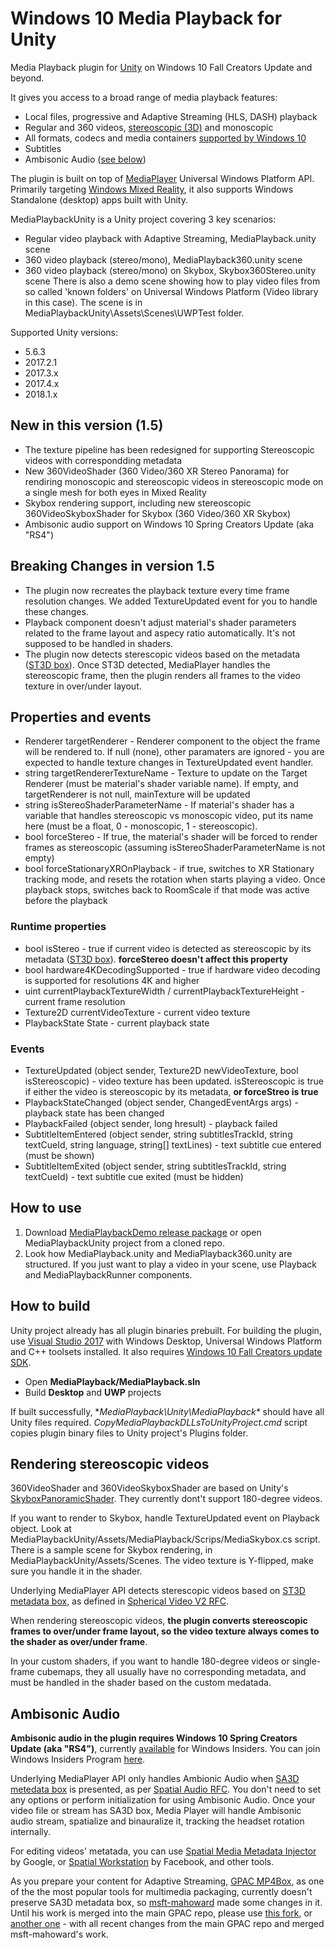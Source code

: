  # Windows 10 Media Playback for Unity

Media Playback plugin for [Unity](https://unity3d.com/) on Windows 10 Fall Creators Update and beyond. 

It gives you access to a broad range of media playback features: 
* Local files, progressive and Adaptive Streaming (HLS, DASH) playback 
* Regular and 360 videos, [stereoscopic (3D)](https://github.com/vladkol/MediaPlayback#rendering-stereoscopic-videos) and monoscopic   
* All formats, codecs and media containers [supported by Windows 10](https://docs.microsoft.com/en-us/windows/uwp/audio-video-camera/supported-codecs#video-codec--format-support) 
* Subtitles 
* Ambisonic Audio ([see below](https://github.com/vladkol/MediaPlayback/blob/master/README.md#ambisonic-audio))

The plugin is built on top of [MediaPlayer](https://docs.microsoft.com/en-us/windows/uwp/audio-video-camera/play-audio-and-video-with-mediaplayer) Universal Windows Platform API. 
Primarily targeting [Windows Mixed Reality](https://developer.microsoft.com/en-us/windows/mixed-reality/mixed_reality), it also supports Windows Standalone (desktop) apps built with Unity. 
  
MediaPlaybackUnity is a Unity project covering 3 key scenarios: 
* Regular video playback with Adaptive Streaming, MediaPlayback.unity scene  
* 360 video playback (stereo/mono), MediaPlayback360.unity scene
* 360 video playback (stereo/mono) on Skybox, Skybox360Stereo.unity scene 
There is also a demo scene showing how to play video files from so called 'known folders' on Universal Windows Platform (Video library in this case). The scene is in MediaPlaybackUnity\Assets\Scenes\UWPTest folder. 

Supported Unity versions: 
* 5.6.3 
* 2017.2.1
* 2017.3.x
* 2017.4.x
* 2018.1.x 

## New in this version (1.5) 
* The texture pipeline has been redesigned for supporting Stereoscopic videos with correspondding metadata 
* New 360VideoShader (360 Video/360 XR Stereo Panorama) for rendiring monoscopic and stereoscopic videos in stereoscopic mode on a single mesh for both eyes in Mixed Reality  
* Skybox rendering support, including new stereoscopic 360VideoSkyboxShader for Skybox (360 Video/360 XR Skybox)
* Ambisonic audio support on Windows 10 Spring Creators Update (aka "RS4") 

## Breaking Changes in version 1.5 
* The plugin now recreates the playback texture every time frame resolution changes. We added TextureUpdated event for you to handle these changes. 
* Playback component doesn't adjust material's shader parameters related to the frame layout and aspecy ratio automatically. It's not supposed to be handled in shaders. 
* The plugin now detects sterescopic videos based on the metadata ([ST3D box](https://github.com/google/spatial-media/blob/master/docs/spherical-video-v2-rfc.md)). Once ST3D detected, MediaPlayer handles the stereoscopic frame, then the plugin renders all frames to the video texture in over/under layout. 

## Properties and events 
* Renderer targetRenderer - Renderer component to the object the frame will be rendered to. If null (none), other paramaters are ignored - you are expected to handle texture changes in TextureUpdated event handler. 
* string targetRendererTextureName - Texture to update on the Target Renderer (must be material's shader variable name). If empty, and targetRenderer is not null, mainTexture will be updated 
* string isStereoShaderParameterName - If material's shader has a variable that handles stereoscopic vs monoscopic video, put its name here (must be a float, 0 - monoscopic, 1 - stereoscopic). 
* bool forceStereo - If true, the material's shader will be forced to render frames as stereoscopic (assuming isStereoShaderParameterName is not empty) 
* bool forceStationaryXROnPlayback - if true, switches to XR Stationary tracking mode, and resets the rotation when starts playing a video. Once playback stops, switches back to RoomScale if that mode was active before the playback 

### Runtime properties 
* bool isStereo - true if current video is detected as stereoscopic by its metadata ([ST3D box](https://github.com/google/spatial-media/blob/master/docs/spherical-video-v2-rfc.md)). **forceStereo doesn't affect this property** 
* bool hardware4KDecodingSupported - true if hardware video decoding is supported for resolutions 4K and higher 
* uint currentPlaybackTextureWidth / currentPlaybackTextureHeight - current frame resolution 
* Texture2D currentVideoTexture - current video texture 
* PlaybackState State - current playback state 

### Events 
* TextureUpdated (object sender, Texture2D newVideoTexture, bool isStereoscopic) - video texture has been updated. isStereoscopic is true if either the video is stereoscopic by its metadata, **or forceStreo is true** 
* PlaybackStateChanged (object sender, ChangedEventArgs<PlaybackState> args) - playback state has been changed 
* PlaybackFailed (object sender, long hresult) - playback failed 
* SubtitleItemEntered (object sender, string subtitlesTrackId, string textCueId, string language, string[] textLines) - text subtitle cue entered (must be shown) 
* SubtitleItemExited (object sender, string subtitlesTrackId, string textCueId) - text subtitle cue exited (must be hidden) 

## How to use 
1. Download [MediaPlaybackDemo release package](https://github.com/vladkol/MediaPlayback/releases) or open MediaPlaybackUnity project from a cloned repo.
2. Look how MediaPlayback.unity and MediaPlayback360.unity are structured. If you just want to play a video in your scene, use Playback and MediaPlaybackRunner components. 

## How to build
Unity project already has all plugin binaries prebuilt. 
For building the plugin, use [Visual Studio 2017](https://www.visualstudio.com/downloads/) with Windows Desktop, Universal Windows Platform and C++ toolsets installed. It also requires [Windows 10 Fall Creators update SDK](https://developer.microsoft.com/en-US/windows/downloads/windows-10-sdk).

* Open **MediaPlayback/MediaPlayback.sln** 
* Build **Desktop** and **UWP** projects 

If built successfully, **MediaPlayback\Unity\MediaPlayback\** should have all Unity files required. *CopyMediaPlaybackDLLsToUnityProject.cmd* script copies plugin binary files to Unity project's Plugins folder.

## Rendering stereoscopic videos 
360VideoShader and 360VideoSkyboxShader are based on Unity's [SkyboxPanoramicShader](https://github.com/Unity-Technologies/SkyboxPanoramicShader). 
They currently dont't support 180-degree videos. 

If you want to render to Skybox, handle TextureUpdated event on Playback object. Look at MediaPlaybackUnity/Assets/MediaPlayback/Scrips/MediaSkybox.cs script. 
There is a sample scene for Skybox rendering, in MediaPlaybackUnity/Assets/Scenes. 
The video texture is Y-flipped, make sure you handle it in the shader. 

Underlying MediaPlayer API detects sterescopic videos based on [ST3D metadata box](https://github.com/google/spatial-media/blob/master/docs/spherical-video-v2-rfc.md), as defined in [Spherical Video V2 RFC](https://github.com/google/spatial-media/blob/master/docs/spherical-video-v2-rfc.md).

When rendering stereoscopic videos, **the plugin converts stereoscopic frames to over/under frame layout, so the video texture always comes to the shader as over/under frame**. 

In your custom shaders, if you want to handle 180-degree videos or single-frame cubemaps, they all usually have no corresponding metadata, and must be handled in the shader based on the custom medatada. 

## Ambisonic Audio 
**Ambisonic audio in the plugin requires Windows 10 Spring Creators Update (aka "RS4")**, currently [available](https://insider.windows.com/en-us/) for Windows Insiders. You can join Windows Insiders Program [here](https://insider.windows.com/en-us/insidersigninmsa/). 

Underlying MediaPlayer API only handles Ambionic Audio when [SA3D metedata box](https://github.com/google/spatial-media/blob/master/docs/spatial-audio-rfc.md) is presented, as per [Spatial Audio RFC](https://github.com/google/spatial-media/blob/master/docs/spatial-audio-rfc.md). You don't need to set any options or perform initialization for using Ambisonic Audio. Once your video file or stream has SA3D box, Media Player will handle Ambisonic audio stream, spatialize and binauralize it, tracking the headset rotation internally. 

For editing videos' metatada, you can use [Spatial Media Metadata Injector](https://github.com/google/spatial-media/releases) by Google, or [Spatial Workstation](https://facebook360.fb.com/spatial-workstation/) by Facebook, and other tools. 

As you prepare your content for Adaptive Streaming, [GPAC MP4Box](https://gpac.wp.imt.fr/mp4box/), as one of the the most popular tools for multimedia packaging, currently doesn't preserve SA3D metadata box, so [msft-mahoward](https://github.com/msft-mahoward) made some changes in it. Until his work is merged into the main GPAC repo, please use [this fork](https://github.com/msft-mahoward/gpac), or [another one](https://github.com/vladkol/gpac) - with all recent changes from the main GPAC repo and merged msft-mahoward's work. 
